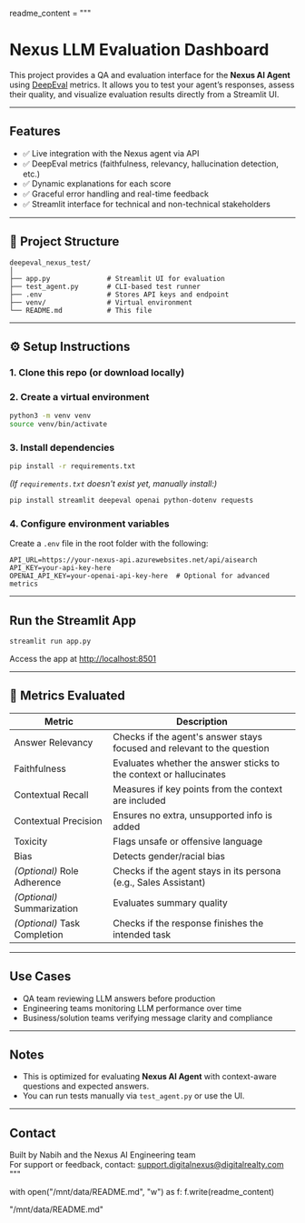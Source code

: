 readme_content = """
# Nexus LLM Evaluation Dashboard

This project provides a QA and evaluation interface for the **Nexus AI Agent** using [DeepEval](https://deepeval.com) metrics. It allows you to test your agent’s responses, assess their quality, and visualize evaluation results directly from a Streamlit UI.

---

##  Features

- ✅ Live integration with the Nexus agent via API
- ✅ DeepEval metrics (faithfulness, relevancy, hallucination detection, etc.)
- ✅ Dynamic explanations for each score
- ✅ Graceful error handling and real-time feedback
- ✅ Streamlit interface for technical and non-technical stakeholders

---

## 📂 Project Structure

```
deepeval_nexus_test/
│
├── app.py              # Streamlit UI for evaluation
├── test_agent.py       # CLI-based test runner
├── .env                # Stores API keys and endpoint
├── venv/               # Virtual environment
└── README.md           # This file
```

---

## ⚙️ Setup Instructions

### 1. Clone this repo (or download locally)

### 2. Create a virtual environment

```bash
python3 -m venv venv
source venv/bin/activate
```

### 3. Install dependencies

```bash
pip install -r requirements.txt
```

*(If `requirements.txt` doesn't exist yet, manually install:)*

```bash
pip install streamlit deepeval openai python-dotenv requests
```

### 4. Configure environment variables

Create a `.env` file in the root folder with the following:

```env
API_URL=https://your-nexus-api.azurewebsites.net/api/aisearch
API_KEY=your-api-key-here
OPENAI_API_KEY=your-openai-api-key-here  # Optional for advanced metrics
```

---

##  Run the Streamlit App

```bash
streamlit run app.py
```

Access the app at [http://localhost:8501](http://localhost:8501)

---

## 🧠 Metrics Evaluated

| Metric                | Description                                                                |
|-----------------------|-----------------------------------------------------------------------------|
| Answer Relevancy      | Checks if the agent's answer stays focused and relevant to the question     |
| Faithfulness           | Evaluates whether the answer sticks to the context or hallucinates          |
| Contextual Recall      | Measures if key points from the context are included                       |
| Contextual Precision   | Ensures no extra, unsupported info is added                                |
| Toxicity               | Flags unsafe or offensive language                                          |
| Bias                   | Detects gender/racial bias                                                  |
| *(Optional)* Role Adherence | Checks if the agent stays in its persona (e.g., Sales Assistant)     |
| *(Optional)* Summarization   | Evaluates summary quality                                              |
| *(Optional)* Task Completion | Checks if the response finishes the intended task                    |

---

##  Use Cases

- QA team reviewing LLM answers before production
- Engineering teams monitoring LLM performance over time
- Business/solution teams verifying message clarity and compliance

---

##  Notes

- This is optimized for evaluating **Nexus AI Agent** with context-aware questions and expected answers.
- You can run tests manually via `test_agent.py` or use the UI.

---

##  Contact

Built by Nabih and the Nexus AI Engineering team  
For support or feedback, contact: [support.digitalnexus@digitalrealty.com](mailto:support.digitalnexus@digitalrealty.com)
"""

with open("/mnt/data/README.md", "w") as f:
    f.write(readme_content)

"/mnt/data/README.md"
